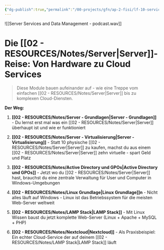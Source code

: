 ```yaml
---
{"dg-publish":true,"permalink":"/00-projects/gfn/ap-2-fisi/lf-10-servicedienste-bereitstellen-und-administration/","tags":["GFN/LF10/FISI"],"noteIcon":"","updated":"2025-09-05T11:58:48.000+02:00"}
---
```


![[Server Services and Data Management - podcast.wav]]
# Die [[02 - RESOURCES/Notes/Server\|Server]]-Reise: Von Hardware zu Cloud Services

> Diese Module bauen aufeinander auf - wie eine Treppe vom einfachen [[02 - RESOURCES/Notes/Server\|Server]] bis zu komplexen Cloud-Diensten.

**Der Weg:**

1. **[[02 - RESOURCES/Notes/Server - Grundlagen\|Server - Grundlagen]]** - Du lernst erst mal was ein [[02 - RESOURCES/Notes/Server\|Server]] überhaupt ist und wie er funktioniert

2. **[[02 - RESOURCES/Notes/Server - Virtualisierung\|Server - Virtualisierung]]** - Statt 10 physische [[02 - RESOURCES/Notes/Server\|Server]] zu kaufen, machst du aus einem [[02 - RESOURCES/Notes/Server\|Server]] zehn virtuelle - spart Geld und Platz

3. **[[02 - RESOURCES/Notes/Active Directory und GPOs\|Active Directory und GPOs]]** - Jetzt wo du [[02 - RESOURCES/Notes/Server\|Server]] hast, brauchst du eine zentrale Verwaltung für User und Computer in Windows-Umgebungen

4. **[[02 - RESOURCES/Notes/Linux Grundlage\|Linux Grundlage]]n** - Nicht alles läuft auf Windows - Linux ist das Betriebssystem für die meisten Web-Server weltweit

5. **[[02 - RESOURCES/Notes/LAMP Stack\|LAMP Stack]]** - Mit Linux Wissen baust du jetzt komplette Web-Server (Linux + Apache + MySQL + PHP)

6. **[[02 - RESOURCES/Notes/Nextcloud\|Nextcloud]]** - Als Praxisbeispiel: Ein echter Cloud-Service der auf deinem [[02 - RESOURCES/Notes/LAMP Stack\|LAMP Stack]] läuft



